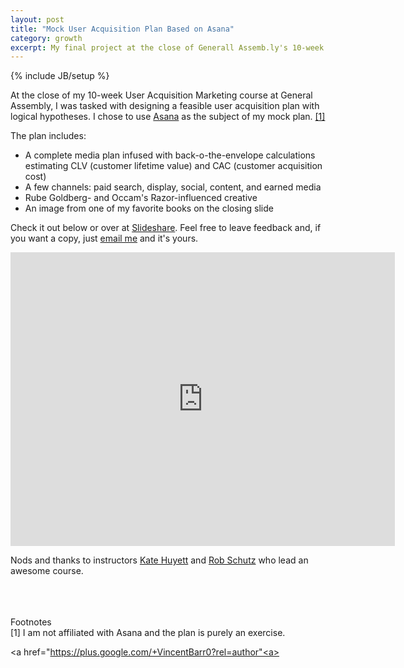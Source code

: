 ```yaml
---
layout: post
title: "Mock User Acquisition Plan Based on Asana"
category: growth
excerpt: My final project at the close of Generall Assemb.ly's 10-week User Acquisiton course.
---
```

{% include JB/setup %}

At the close of my 10-week User Acquisition Marketing course at General Assembly, I was tasked with designing a feasible user acquisition plan with logical hypotheses. I chose to use [Asana](http://www.asana.com) as the subject of my mock plan. [\[1\]](#fn1)

The plan includes:
*  A complete media plan infused with back-o-the-envelope calculations estimating CLV (customer lifetime value) and CAC (customer acquisition cost)
*  A few channels: paid search, display, social, content, and earned media
*  Rube Goldberg- and Occam's Razor-influenced creative
*  An image from one of my favorite books on the closing slide

Check it out below or over at [Slideshare](http://www.slideshare.net/vincentbarr/mock-user-acquisition-marketing-plan"). Feel free to leave feedback and, if you want a copy, just [email me](mailto:vincentvbarr@gmail.com) and it's yours.

<iframe style="border: none;" src="http://www.slideshare.net/vincentbarr/slideshelf" frameborder="0" marginwidth="0" marginheight="0" scrolling="no" width="615px" height="470px"> </iframe>

Nods and thanks to instructors [Kate Huyett](https://twitter.com/khuyi) and [Rob Schutz](https://twitter.com/NeverSchutzUp) who lead an awesome course.  
<br />
<br />
<br />

Footnotes  
<a id="fn1">[1]</a>
I am not affiliated with Asana and the plan is purely an exercise.

<a href="https://plus.google.com/+VincentBarr0?rel=author"<a></a>